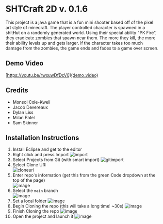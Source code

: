 

# SHTCraft 2D v. 0.1.6

This project is a java game that is a fun mini shooter based off of the pixel art style of minecraft. The player controlled character is spawned in a shitHut on a randomly generated world. Using their special ability "PK Fire", they eradicate zombies that spawn near them. The more they kill, the more their ability levels up and gets larger. If the character takes too much damage from the zombies, the game ends and fades to a game over screen. 

## Demo Video
[https://youtu.be/rwxuwDfDcV0](demo_video)

## Credits
- Monsol Cole-Kweli
- Jacob Devereaux
- Dylan Liss
- Milan Patel
- Sam Skinner

## Installation Instructions
1. Install Eclipse and get to the editor
1. Right click and press Import
![import](https://github.com/9291Sam/sh_tcraft25d/assets/25729215/6dd0e88e-0279-4545-b39f-34d518b0d63f)
1. Select Projects from Git (with smart import)
![gitimport](https://github.com/9291Sam/sh_tcraft25d/assets/25729215/189d25de-a4fc-47ae-823c-c16462f9ee08)
1. Select Clone URI <br>
![cloneuri](https://github.com/9291Sam/sh_tcraft25d/assets/25729215/418f205c-6b9d-4cda-9f34-a8f8640b577a)
1. Enter repo's information (get this from the green Code dropdown at the top of the page) <br>
![image](https://github.com/9291Sam/sh_tcraft25d/assets/25729215/0d554471-48fe-4f29-b8e3-010b6fc41e44)
1. Select the `main` branch <br>
![image](https://github.com/9291Sam/sh_tcraft25d/assets/25729215/41d7dd0c-7096-4f94-a1d0-49f2cf2ec84d)
1. Set a local folder
![image](https://github.com/9291Sam/sh_tcraft25d/assets/25729215/482e0c29-53a5-4660-8f6a-eabb5fe78148)
1. Begin Cloning the repo (this will take a long time! ~30s)
![image](https://github.com/9291Sam/sh_tcraft25d/assets/25729215/68190fbb-ebd3-4642-95d7-53df4c8e368f)
1. Finish Cloning the repo
![image](https://github.com/9291Sam/sh_tcraft25d/assets/25729215/29007d1e-1efc-477c-9c95-271a18490fee)
1. Open the project and launch it
![image](https://github.com/9291Sam/sh_tcraft25d/assets/25729215/152da741-c98e-4b70-bc94-4d24be574744)
